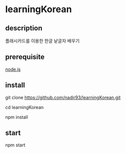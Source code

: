 # learningKorean

## description

플래시카드를 이용한 한글 낱글자 배우기

## prerequisite

[node.js](https://nodejs.org/en/)

## install

git clone https://github.com/nadir93/learningKorean.git

cd learningKorean

npm install

## start

npm start



